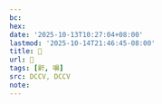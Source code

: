 ```yaml
---
bc:
hex:
date: '2025-10-13T10:27:04+08:00'
lastmod: '2025-10-14T21:46:45-08:00'
title: 􃪹
url: 􃪹
tags: [鼾, 嚊]
src: DCCV, DCCV
note:
---
```

